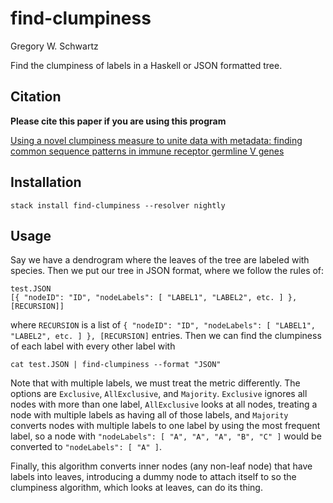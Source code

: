 # find-clumpiness

Gregory W. Schwartz

Find the clumpiness of labels in a Haskell or JSON formatted tree.

## Citation

**Please cite this paper if you are using this program**

[Using a novel clumpiness measure to unite data with metadata: finding common sequence patterns in immune receptor germline V genes](http://www.sciencedirect.com/science/article/pii/S0167865516000234)

## Installation

`stack install find-clumpiness --resolver nightly`

## Usage

Say we have a dendrogram where the leaves of the tree are labeled with species. Then we put our tree in JSON format, where we follow the rules of:

```
test.JSON
[{ "nodeID": "ID", "nodeLabels": [ "LABEL1", "LABEL2", etc. ] }, [RECURSION]]
```

where `RECURSION` is a list of `{ "nodeID": "ID", "nodeLabels": [ "LABEL1", "LABEL2", etc. ] }, [RECURSION]` entries. Then we can find the clumpiness of each label with every other label with

`cat test.JSON | find-clumpiness --format "JSON"`

Note that with multiple labels, we must treat the metric differently. The options are `Exclusive`, `AllExclusive`, and `Majority`. `Exclusive` ignores all nodes with more than one label, `AllExclusive` looks at all nodes, treating a node with multiple labels as having all of those labels, and `Majority` converts nodes with multiple labels to one label by using the most frequent label, so a node with `"nodeLabels": [ "A", "A", "A", "B", "C" ]` would be converted to `"nodeLabels": [ "A" ]`.

Finally, this algorithm converts inner nodes (any non-leaf node) that have labels into leaves, introducing a dummy node to attach itself to so the clumpiness algorithm, which looks at leaves, can do its thing.

